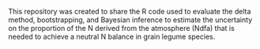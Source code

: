 This repository was created to share the R code used to evaluate the delta method, bootstrapping, and Bayesian inference to estimate the uncertainty on the proportion of the N derived from the atmosphere (Ndfa) that is needed to achieve a neutral N balance in grain legume species.
